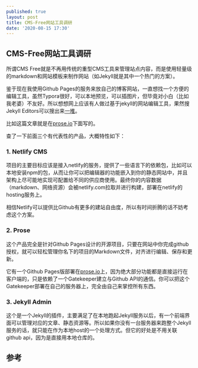 ```yaml
---
published: true
layout: post
title: CMS-Free网站工具调研
date: '2020-08-15 17:30'
---
```

## CMS-Free网站工具调研

所谓CMS Free就是不再用传统的重型CMS工具来管理站点内容，而是使用轻量级的markdown和网站模板来制作网站（如Jekyll就是其中一个热门的方案）。

鉴于现在我使用Github Pages的服务来放自己的博客网站，一直想找一个方便的编辑工具，虽然Typora很好，可以本地预览，可以插图片，但毕竟对小白（比如我老婆）不友好。所以想想网上应该有人做过基于jekyll的网站编辑工具，果然搜Jekyll Editors可以搜出来[一堆][1]。

比如这篇文章就是在[prose.io][3]下面写的。

查了一下前面三个有代表性的产品，大概特性如下：

### 1. Netlify CMS

项目的主要目标应该是接入netlify的服务，提供了一些语言下的依赖包，比如可以本地安装npm的包，从而让你可以把编辑器的功能嵌入到你的静态网站中，并且架构上尽可能地实现可配置给不同的供应商使用。最终你的内容数据（markdown、网络资源）会被netlify.com拉取并进行构建，部署在netlify的hosting服务上。

相信Netlify可以提供比Github有更多的建站自由度，所以有时间折腾的话不妨考虑这个方案。

### 2. Prose

这个产品完全是针对Github Pages设计的开源项目，只要在网站中你完成github授权，就可以轻松管理你名下的项目的Markdown文件，对齐进行编辑、保存和更新。

它有一个Github Pages版部署在[prose.io][3]上，因为绝大部分功能都是直接运行在客户端的，只是依赖了一个Gatekeeper建立与Github API的通信。你可以把这个Gatekeeper部署在自己的服务器上，完全由自己来掌控所有东西。


### 3. Jekyll Admin

这个是一个Jekyll的插件，主要满足了在本地跑起Jekyll服务以后，有一个前端界面可以管理对应的文章、静态资源等。所以如果你没有一台服务器来跑整个Jekyll服务的话，就只能在作为本地host的一个处理方式。但它的好处是不用关联github api，因为是直接用本地仓库的。

## 参考

[1]: https://github.com/planetjekyll/awesome-jekyll-editors
[2]: https://github.com/netlify/netlify-cms
[3]: http://prose.io/
